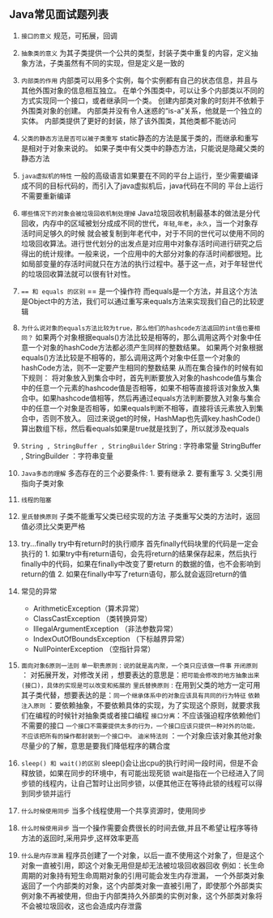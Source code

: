 ## Java常见面试题列表
1. `接口的意义`
    规范，可拓展，回调
2. `抽象类的意义`
    为其子类提供一个公共的类型，封装子类中重复的内容，定义抽象方法，子类虽然有不同的实现，但是定义是一致的
3. `内部类的作用`
    内部类可以用多个实例，每个实例都有自己的状态信息，并且与其他外围对象的信息相互独立。
    在单个外围类中，可以让多个内部类以不同的方式实现同一个接口，或者继承同一个类。
    创建内部类对象的时刻并不依赖于外围类对象的创建。
    内部类并没有令人迷惑的“is-a”关系，他就是一个独立的实体。
    内部类提供了更好的封装，除了该外围类，其他类都不能访问
4. `父类的静态方法是否可以被子类重写`
    static静态的方法是属于类的，而继承和重写是相对于对象来说的。
    如果子类中有父类中的静态方法，只能说是隐藏父类的静态方法
5. `java虚拟机的特性`
    一般的高级语言如果要在不同的平台上运行，至少需要编译成不同的目标代码的，而引入了java虚拟机后，java代码在不同的
    平台上运行不需要重新编译
6. `哪些情况下的对象会被垃圾回收机制处理掉`
    Java垃圾回收机制最基本的做法是分代回收，内存中的区域被划分成成不同的世代，`年轻`,`年老`，`永久`，当一个对象存活时间足够久的时候
    就会被复制到年老代中，对于不同的世代可以使用不同的垃圾回收算法。进行世代划分的出发点是对应用中对象存活时间进行研究之后得出的统计规律。一般来说，一个应用中的大部分对象的存活时间都很短。比如局部变量的存活时间就只在方法的执行过程中。基于这一点，对于年轻世代的垃圾回收算法就可以很有针对性。
7. `== 和 equals 的区别`
    == 是一个操作符  而equals是一个方法，并且这个方法是Object中的方法，我们可以通过重写来equals方法来实现我们自己的比较逻辑
8. `为什么说对象的equals方法比较为true，那么他们的hashcode方法返回的int值也要相同？`
    如果两个对象根据equals()方法比较是相等的，那么调用这两个对象中任意一个对象的hashCode方法都必须产生同样的整数结果。
    如果两个对象根据equals()方法比较是不相等的，那么调用这两个对象中任意一个对象的hashCode方法，则不一定要产生相同的整数结果
    从而在集合操作的时候有如下规则：
    将对象放入到集合中时，首先判断要放入对象的hashcode值与集合中的任意一个元素的hashcode值是否相等，如果不相等直接将该对象放入集合中。如果hashcode值相等，然后再通过equals方法判断要放入对象与集合中的任意一个对象是否相等，如果equals判断不相等，直接将该元素放入到集合中，否则不放入。
    回过来说get的时候，HashMap也先调key.hashCode()算出数组下标，然后看equals如果是true就是找到了，所以就涉及equals
9. `String , StringBuffer , StringBuilder`
    String : 字符串常量
    StringBuffer , StringBuilder ：字符串变量
10. `Java多态的理解`
    多态存在的三个必要条件:
        1. 要有继承
        2. 要有重写
        3. 父类引用指向子类对象
11. `线程的阻塞`
12. `里氏替换原则`
     子类不能重写父类已经实现的方法
     子类重写父类的方法时，返回值必须比父类更严格
13. try...finally  try中有return时的执行顺序
    首先finally代码块里的代码是一定会执行的
        1. 如果try中有return语句，会先将return的结果保存起来，然后执行finally中的代码，如果在finally中改变了要return
            的数据的值，也不会影响到return的值
        2. 如果在finally中写了return语句，那么就会返回return的值
14. 常见的异常
    - ArithmeticException（算术异常）
    - ClassCastException （类转换异常）
    - IllegalArgumentException （非法参数异常）
    - IndexOutOfBoundsException （下标越界异常）
    - NullPointerException （空指针异常）
15. `面向对象6原则一法则`
     `单一职责原则` : `说的就是高内聚，一个类只应该做一件事`
     `开闭原则` ： 对拓展开发，对修改关闭 ，想要表达的意思是：`把可能会修改的地方抽象出来(接口)，具体的实现是可以改变和拓展的`
     `里氏替换原则` : 在用到父类的地方一定可用其子类代替，想要表达的是：`同一个继承体系中的对象应该具有共同的行为特征`
     `依赖注入原则` ：要依赖抽象，不要依赖具体的实现，为了实现这个原则，就要求我们在编程的时候针对抽象类或者接口编程
     `接口分离`：不应该强迫程序依赖他们不需要的接口 `一个接口不需要提供太多的行为，一个接口应该只提供一种对外的功能，不应该把所有的操作都封装到一个接口中。`
     `迪米特法则` ：一个对象应该对象其他对象尽量少的了解，意思是要我们降低程序的耦合度

16. `sleep() 和 wait()的区别`
    sleep()会让出cpu的执行时间一段时间，但是不会释放锁，如果在同步的环境中，有可能出现死锁
    wait是指在一个已经进入了同步锁的线程内，让自己暂时让出同步锁，以便其他正在等待此锁的线程可以得到同步锁并运行
17. `什么时候使用同步`
     当多个线程使用一个共享资源时，使用同步
18. `什么时候使用异步`
     当一个操作需要会费很长的时间去做,并且不希望让程序等待方法的返回时,采用异步,这样效率更高
19. `什么是内存泄漏`
     程序员创建了一个对象，以后一直不使用这个对象了，但是这个对象一直被引用，即这个对象无用但是却无法被垃圾回收器回收
     例如：长生命周期的对象持有短生命周期对象的引用可能会发生内存泄漏，
          一个外部类对象返回了一个内部类的对象，这个内部类对象一直被引用了，即使那个外部类实例对象不再被使用，但由于内部类持久外部类的实例对象，这个外部类对象将不会被垃圾回收，这也会造成内存泄露
